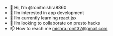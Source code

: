 - 👋 Hi, I’m @ronitmishra8860
- 👀 I’m interested in app development
- 🌱 I’m currently learning react jsx
- 💞️ I’m looking to collaborate on presto hacks
- 📫 How to reach me mishra.ronit32@gmail.com

<!---
ronitmishra8860/ronitmishra8860 is a ✨ special ✨ repository because its `README.md` (this file) appears on your GitHub profile.
You can click the Preview link to take a look at your changes.
--->
